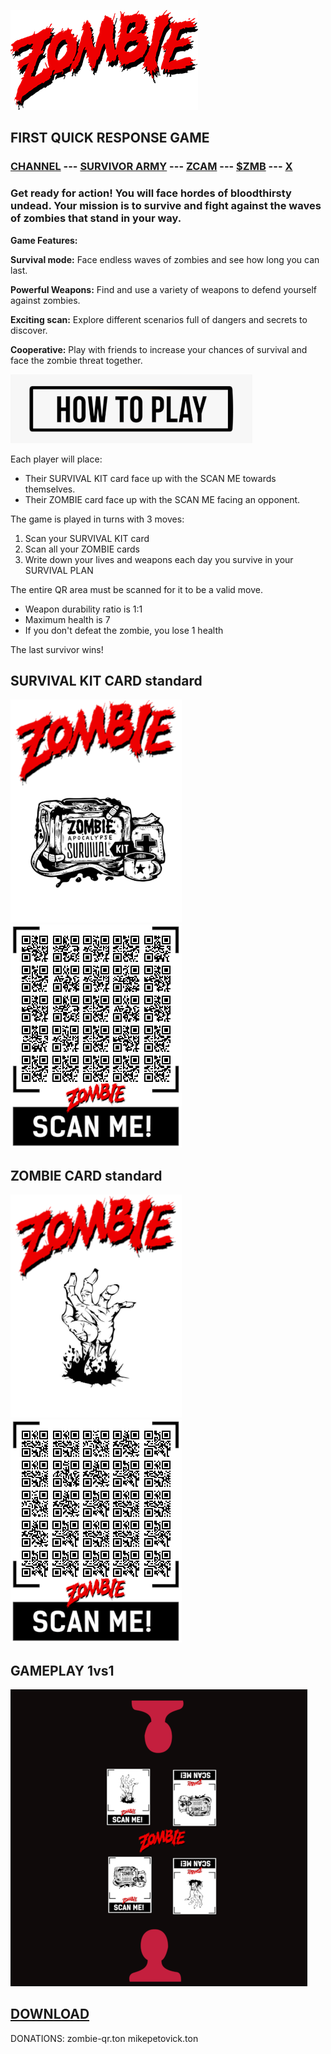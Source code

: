 ![ZOMBIE](/images/logo.png) 
## FIRST QUICK RESPONSE GAME
### [CHANNEL](https://t.me/ZOMBIE_QR) --- [SURVIVOR ARMY](https://t.me/SURVIVOR_ARMY) --- [ZCAM](https://t.me/ZOMBIEQR_bot) --- [$ZMB](https://t.me/blum/app?startapp=memepadjetton_ZMB_qazah-ref_t4h4ymyIgR) --- [X](https://x.com/iZOMBIE_QR)



### Get ready for action! You will face hordes of bloodthirsty undead. Your mission is to survive and fight against the waves of zombies that stand in your way. 


**Game Features:**

**Survival mode:** Face endless waves of zombies and see how long you can last. 

**Powerful Weapons:** Find and use a variety of weapons to defend yourself against zombies. 

**Exciting scan:** Explore different scenarios full of dangers and secrets to discover. 

**Cooperative:** Play with friends to increase your chances of survival and face the zombie threat together. 

![how2play](/images/how2play.png) 

Each player will place:
- Their SURVIVAL KIT card face up with the SCAN ME towards themselves.
- Their ZOMBIE card face up with the SCAN ME facing an opponent.

The game is played in turns with 3 moves:
1. Scan your SURVIVAL KIT card
2. Scan all your ZOMBIE cards
3. Write down your lives and weapons each day you survive in your SURVIVAL PLAN

The entire QR area must be scanned for it to be a valid move.

- Weapon durability ratio is 1:1
- Maximum health is 7
- If you don't defeat the zombie, you lose 1 health

The last survivor wins!

## SURVIVAL KIT CARD standard
![KIT](/images/KIT.png) ![KIT-QR](/images/KIT-SURVIVE.png)    

## ZOMBIE CARD standard
![ZOMBIE](/images/ZOMBIE.png) ![ZOMBIES](/images/ZOMBIES.png) 

## GAMEPLAY 1vs1
![PvP](/images/1vs1.png) 

## [DOWNLOAD](https://t.me/ZOMBIE_QR/21)

DONATIONS:  zombie-qr.ton  mikepetovick.ton







